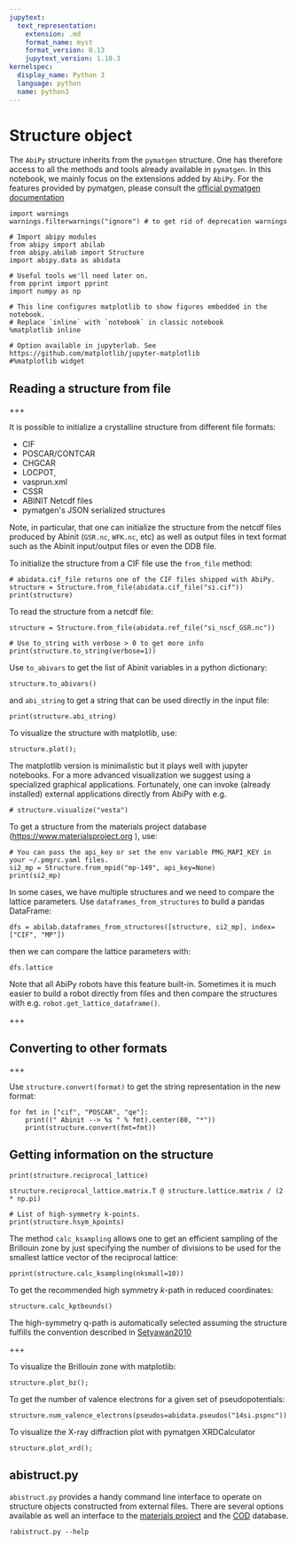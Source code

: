 ```yaml
---
jupytext:
  text_representation:
    extension: .md
    format_name: myst
    format_version: 0.13
    jupytext_version: 1.10.3
kernelspec:
  display_name: Python 3
  language: python
  name: python3
---
```


# Structure object

The `AbiPy` structure inherits from the `pymatgen` structure. 
One has therefore access to all the methods and tools already available in `pymatgen`.
In this notebook, we mainly focus on the extensions added by `AbiPy`. 
For the features provided by pymatgen, please consult the 
[official pymatgen documentation](http://pymatgen.org/usage.html#structures-and-molecules)

```{code-cell} ipython3
import warnings
warnings.filterwarnings("ignore") # to get rid of deprecation warnings

# Import abipy modules
from abipy import abilab
from abipy.abilab import Structure
import abipy.data as abidata

# Useful tools we'll need later on.
from pprint import pprint
import numpy as np

# This line configures matplotlib to show figures embedded in the notebook.
# Replace `inline` with `notebook` in classic notebook
%matplotlib inline   

# Option available in jupyterlab. See https://github.com/matplotlib/jupyter-matplotlib
#%matplotlib widget  
```

## Reading a structure from file

+++

It is possible to initialize a crystalline structure from different file formats: 

   * CIF
   * POSCAR/CONTCAR
   * CHGCAR 
   * LOCPOT,
   * vasprun.xml
   * CSSR 
   * ABINIT Netcdf files 
   * pymatgen's JSON serialized structures

Note, in particular, that one can initialize the structure from the netcdf files  
produced by Abinit (`GSR.nc`, `WFK.nc`, etc) as well as output files in text format 
such as the Abinit input/output files or even the DDB file.

To initialize the structure from a CIF file use the `from_file` method:

```{code-cell} ipython3
# abidata.cif_file returns one of the CIF files shipped with AbiPy.
structure = Structure.from_file(abidata.cif_file("si.cif"))
print(structure)
```

To read the structure from a netcdf file:

```{code-cell} ipython3
structure = Structure.from_file(abidata.ref_file("si_nscf_GSR.nc"))

# Use to_string with verbose > 0 to get more info 
print(structure.to_string(verbose=1))
```

Use `to_abivars` to get the list of Abinit variables in a python dictionary:

```{code-cell} ipython3
structure.to_abivars()
```

and `abi_string` to get a string that can be used directly in the input file:

```{code-cell} ipython3
print(structure.abi_string)
```

To visualize the structure with matplotlib, use:

```{code-cell} ipython3
structure.plot();
```

The matplotlib version is minimalistic but it plays well with jupyter notebooks.
For a more advanced visualization we suggest using a specialized graphical applications.
Fortunately, one can invoke (already installed) external applications directly from AbiPy with e.g.

```{code-cell} ipython3
# structure.visualize("vesta")
```

To get a structure from the materials project database 
(https://www.materialsproject.org ), use:

```{code-cell} ipython3
# You can pass the api_key or set the env variable PMG_MAPI_KEY in your ~/.pmgrc.yaml files.
si2_mp = Structure.from_mpid("mp-149", api_key=None)
print(si2_mp)
```

In some cases, we have multiple structures and we need to compare the lattice parameters. 
Use `dataframes_from_structures` to build a pandas DataFrame:

```{code-cell} ipython3
dfs = abilab.dataframes_from_structures([structure, si2_mp], index=["CIF", "MP"])
```

then we can compare the lattice parameters with:

```{code-cell} ipython3
dfs.lattice
```

Note that all AbiPy robots have this feature built-in. 
Sometimes it is much easier to build a robot directly from files 
and then compare the structures with e.g. `robot.get_lattice_dataframe()`.

+++

## Converting to other formats

+++

Use `structure.convert(format)` to get the string representation in the new format:

```{code-cell} ipython3
for fmt in ["cif", "POSCAR", "qe"]:
    print((" Abinit --> %s " % fmt).center(80, "*"))
    print(structure.convert(fmt=fmt))
```

## Getting information on the structure

```{code-cell} ipython3
print(structure.reciprocal_lattice)
```

```{code-cell} ipython3
structure.reciprocal_lattice.matrix.T @ structure.lattice.matrix / (2 * np.pi)
```

```{code-cell} ipython3
# List of high-symmetry k-points.
print(structure.hsym_kpoints)
```

The method `calc_ksampling` allows one to get an efficient sampling of the Brillouin zone 
by just specifying the number of divisions to be used for the smallest lattice vector of the reciprocal lattice:

```{code-cell} ipython3
pprint(structure.calc_ksampling(nksmall=10))
```

To get the recommended high symmetry $k$-path in reduced coordinates:

```{code-cell} ipython3
structure.calc_kptbounds()
```

The high-symmetry q-path is automatically selected assuming
the structure fulfills the convention described in [Setyawan2010](https://doi.org/10.1016/j.commatsci.2010.05.010)

+++

To visualize the Brillouin zone with matplotlib:

```{code-cell} ipython3
structure.plot_bz();
```

To get the number of valence electrons for a given set of pseudopotentials: 

```{code-cell} ipython3
structure.num_valence_electrons(pseudos=abidata.pseudos("14si.pspnc"))
```

To visualize the X-ray diffraction plot with pymatgen XRDCalculator

```{code-cell} ipython3
structure.plot_xrd();
```

## abistruct.py 

`abistruct.py` provides a handy command line interface to operate on structure objects 
constructed from external files. 
There are several options available as well an interface to the [materials project](http://materialsproject.org/)
and the [COD](http://www.crystallography.net/cod/) database.

```{code-cell} ipython3
!abistruct.py --help
```
